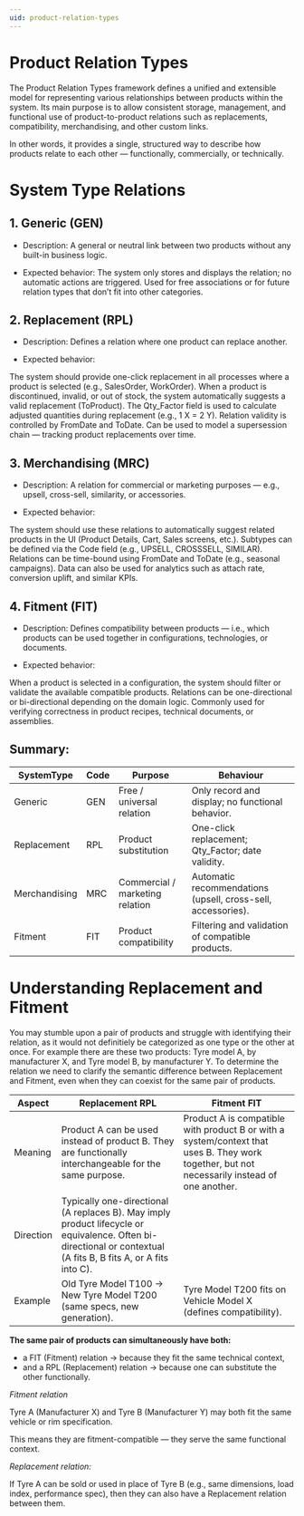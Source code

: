 ```yaml
---
uid: product-relation-types
---
```


# Product Relation Types 

The Product Relation Types framework defines a unified and extensible model for representing various relationships between products within the system.
Its main purpose is to allow consistent storage, management, and functional use of product-to-product relations such as replacements, compatibility, merchandising, and other custom links.

In other words, it provides a single, structured way to describe how products relate to each other — functionally, commercially, or technically.

# System Type Relations 

## 1. Generic (GEN)

   - Description:
A general or neutral link between two products without any built-in business logic.

   - Expected behavior:
The system only stores and displays the relation; no automatic actions are triggered.
Used for free associations or for future relation types that don’t fit into other categories.

## 2. Replacement (RPL)

- Description:
Defines a relation where one product can replace another.

- Expected behavior:

The system should provide one-click replacement in all processes where a product is selected (e.g., SalesOrder, WorkOrder).
When a product is discontinued, invalid, or out of stock, the system automatically suggests a valid replacement (ToProduct).
The Qty_Factor field is used to calculate adjusted quantities during replacement (e.g., 1 X = 2 Y).
Relation validity is controlled by FromDate and ToDate.
Can be used to model a supersession chain — tracking product replacements over time.

## 3. Merchandising (MRC)

   - Description:
A relation for commercial or marketing purposes — e.g., upsell, cross-sell, similarity, or accessories.

  -  Expected behavior:

The system should use these relations to automatically suggest related products in the UI (Product Details, Cart, Sales screens, etc.).
Subtypes can be defined via the Code field (e.g., UPSELL, CROSSSELL, SIMILAR).
Relations can be time-bound using FromDate and ToDate (e.g., seasonal campaigns).
Data can also be used for analytics such as attach rate, conversion uplift, and similar KPIs.

## 4. Fitment (FIT)

  - Description:
Defines compatibility between products — i.e., which products can be used together in configurations, technologies, or documents.

   - Expected behavior:

When a product is selected in a configuration, the system should filter or validate the available compatible products.
Relations can be one-directional or bi-directional depending on the domain logic.
Commonly used for verifying correctness in product recipes, technical documents, or assemblies.

## Summary:

|SystemType |	Code|	Purpose| Behaviour|
|-----------|-----|--------|----------|
|Generic    |	GEN |	Free / universal relation|	Only record and display; no functional behavior.|
|Replacement|	RPL	|Product substitution	| One-click replacement; Qty_Factor; date validity.|
|Merchandising|	MRC|	Commercial / marketing relation	|Automatic recommendations (upsell, cross-sell, accessories).|
|Fitment|	FIT|	Product compatibility	|Filtering and validation of compatible products.|

# Understanding Replacement and Fitment

You may stumble upon a pair of products and struggle with identifying their relation, as it would not definitiely be categorized as one type or the other at once.
For example there are these two products: Tyre model A, by manufacturer X, and Tyre model B, by manufacturer Y. 
To determine the relation we need to clarify the semantic difference between Replacement and Fitment, even when they can coexist for the same pair of products.

|Aspect|	Replacement RPL | Fitment FIT|
|------|------------------|--------------|
|Meaning|	Product A can be used instead of product B. They are functionally interchangeable for the same purpose.	|Product A is compatible with product B or with a system/context that uses B. They work together, but not necessarily instead of one another.|
|Direction|	Typically one-directional (A replaces B). May imply product lifecycle or equivalence.	Often bi-directional or contextual (A fits B, B fits A, or A fits into C).|
|Example|	Old Tyre Model T100 → New Tyre Model T200 (same specs, new generation).	|Tyre Model T200 fits on Vehicle Model X (defines compatibility).|

**The same pair of products can simultaneously have both:**

 - a FIT (Fitment) relation → because they fit the same technical context,
 - and a RPL (Replacement) relation → because one can substitute the other functionally.


_Fitment relation_

Tyre A (Manufacturer X) and Tyre B (Manufacturer Y) may both fit the same vehicle or rim specification.

This means they are fitment-compatible — they serve the same functional context.

_Replacement relation:_

If Tyre A can be sold or used in place of Tyre B (e.g., same dimensions, load index, performance spec), then they can also have a Replacement relation between them.



